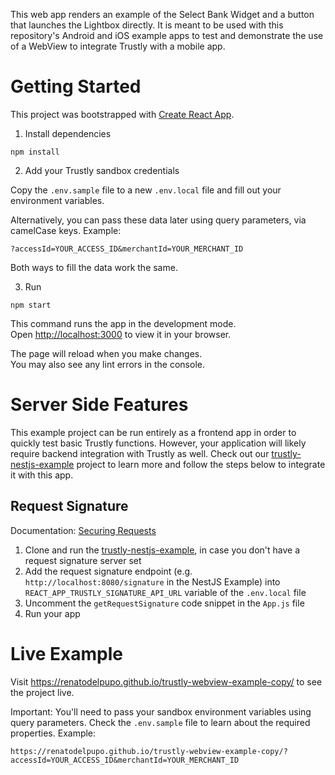 This web app renders an example of the Select Bank Widget and a button that launches the Lightbox directly. It is meant to be used with this repository's Android and iOS example apps to test and demonstrate the use of a WebView to integrate Trustly with a mobile app.

# Getting Started

This project was bootstrapped with [Create React App](https://github.com/facebook/create-react-app).

1. Install dependencies

`npm install`

2. Add your Trustly sandbox credentials

Copy the `.env.sample` file to a new `.env.local` file and fill out your environment variables.

Alternatively, you can pass these data later using query parameters, via camelCase keys. Example:

`?accessId=YOUR_ACCESS_ID&merchantId=YOUR_MERCHANT_ID`

Both ways to fill the data work the same.

3. Run

`npm start`

This command runs the app in the development mode.\
Open [http://localhost:3000](http://localhost:3000) to view it in your browser.

The page will reload when you make changes.\
You may also see any lint errors in the console.

# Server Side Features

This example project can be run entirely as a frontend app in order to quickly test basic Trustly functions. However, your application will likely require backend integration with Trustly as well. Check out our [trustly-nestjs-example](https://github.com/TrustlyInc/trustly-nestjs-example) project to learn more and follow the steps below to integrate it with this app.

## Request Signature

Documentation: [Securing Requests](https://amer.developers.trustly.com/payments/docs/securing-requests)

1. Clone and run the [trustly-nestjs-example](https://github.com/TrustlyInc/trustly-nestjs-example), in case you don't have a request signature server set
2. Add the request signature endpoint (e.g. `http://localhost:8080/signature` in the NestJS Example) into `REACT_APP_TRUSTLY_SIGNATURE_API_URL` variable of the `.env.local` file
3. Uncomment the `getRequestSignature` code snippet in the `App.js` file
4. Run your app

# Live Example

Visit https://renatodelpupo.github.io/trustly-webview-example-copy/ to see the project live.

Important: You'll need to pass your sandbox environment variables using query parameters. Check the `.env.sample` file to learn about the required properties. Example:

`https://renatodelpupo.github.io/trustly-webview-example-copy/?accessId=YOUR_ACCESS_ID&merchantId=YOUR_MERCHANT_ID`
